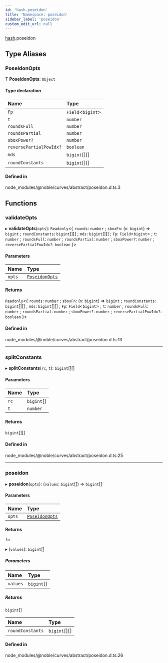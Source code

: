 ```yaml
---
id: 'hash.poseidon'
title: 'Namespace: poseidon'
sidebar_label: 'poseidon'
custom_edit_url: null
---
```


[hash](hash.md).poseidon

## Type Aliases

### PoseidonOpts

Ƭ **PoseidonOpts**: `Object`

#### Type declaration

| Name                    | Type               |
| :---------------------- | :----------------- |
| `Fp`                    | `Field`<`bigint`\> |
| `t`                     | `number`           |
| `roundsFull`            | `number`           |
| `roundsPartial`         | `number`           |
| `sboxPower?`            | `number`           |
| `reversePartialPowIdx?` | `boolean`          |
| `mds`                   | `bigint`[][]       |
| `roundConstants`        | `bigint`[][]       |

#### Defined in

node_modules/@noble/curves/abstract/poseidon.d.ts:3

## Functions

### validateOpts

▸ **validateOpts**(`opts`): `Readonly`<{ `rounds`: `number` ; `sboxFn`: (`n`: `bigint`) => `bigint` ; `roundConstants`: `bigint`[][] ; `mds`: `bigint`[][] ; `Fp`: `Field`<`bigint`\> ; `t`: `number` ; `roundsFull`: `number` ; `roundsPartial`: `number` ; `sboxPower?`: `number` ; `reversePartialPowIdx?`: `boolean` }\>

#### Parameters

| Name   | Type                                            |
| :----- | :---------------------------------------------- |
| `opts` | [`PoseidonOpts`](hash.poseidon.md#poseidonopts) |

#### Returns

`Readonly`<{ `rounds`: `number` ; `sboxFn`: (`n`: `bigint`) => `bigint` ; `roundConstants`: `bigint`[][] ; `mds`: `bigint`[][] ; `Fp`: `Field`<`bigint`\> ; `t`: `number` ; `roundsFull`: `number` ; `roundsPartial`: `number` ; `sboxPower?`: `number` ; `reversePartialPowIdx?`: `boolean` }\>

#### Defined in

node_modules/@noble/curves/abstract/poseidon.d.ts:13

---

### splitConstants

▸ **splitConstants**(`rc`, `t`): `bigint`[][]

#### Parameters

| Name | Type       |
| :--- | :--------- |
| `rc` | `bigint`[] |
| `t`  | `number`   |

#### Returns

`bigint`[][]

#### Defined in

node_modules/@noble/curves/abstract/poseidon.d.ts:25

---

### poseidon

▸ **poseidon**(`opts`): (`values`: `bigint`[]) => `bigint`[]

#### Parameters

| Name   | Type                                            |
| :----- | :---------------------------------------------- |
| `opts` | [`PoseidonOpts`](hash.poseidon.md#poseidonopts) |

#### Returns

`fn`

▸ (`values`): `bigint`[]

##### Parameters

| Name     | Type       |
| :------- | :--------- |
| `values` | `bigint`[] |

##### Returns

`bigint`[]

| Name             | Type         |
| :--------------- | :----------- |
| `roundConstants` | `bigint`[][] |

#### Defined in

node_modules/@noble/curves/abstract/poseidon.d.ts:26
